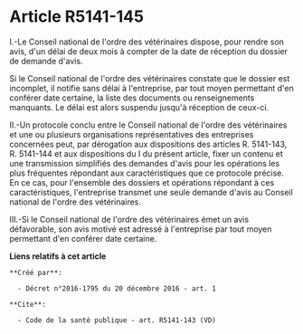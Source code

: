 # Article R5141-145

I.-Le Conseil national de l'ordre des vétérinaires dispose, pour rendre son avis, d'un délai de deux mois à compter de la
date de réception du dossier de demande d'avis. 

Si le Conseil national de l'ordre des vétérinaires constate que le dossier est incomplet, il notifie sans délai à
l'entreprise, par tout moyen permettant d'en conférer date certaine, la liste des documents ou renseignements manquants. Le
délai est alors suspendu jusqu'à réception de ceux-ci. 

II.-Un protocole conclu entre le Conseil national de l'ordre des vétérinaires et une ou plusieurs organisations
représentatives des entreprises concernées peut, par dérogation aux dispositions des articles R. 5141-143, R. 5141-144 et aux
dispositions du I du présent article, fixer un contenu et une transmission simplifiés des demandes d'avis pour les opérations
les plus fréquentes répondant aux caractéristiques que ce protocole précise. En ce cas, pour l'ensemble des dossiers et
opérations répondant à ces caractéristiques, l'entreprise transmet une seule demande d'avis au Conseil national de l'ordre
des vétérinaires. 

III.-Si le Conseil national de l'ordre des vétérinaires émet un avis défavorable, son avis motivé est adressé à l'entreprise
par tout moyen permettant d'en conférer date certaine.

**Liens relatifs à cet article**

	**Créé par**:

	  - Décret n°2016-1795 du 20 décembre 2016 - art. 1

	**Cite**:

	  - Code de la santé publique - art. R5141-143 (VD)
